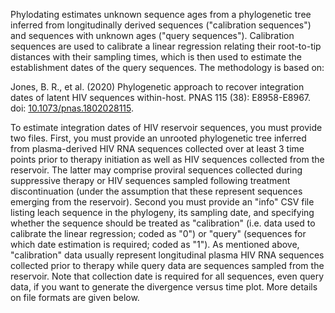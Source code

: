 Phylodating estimates unknown sequence ages from a phylogenetic tree inferred from longitudinally derived sequences ("calibration sequences") and sequences with unknown ages ("query sequences"). Calibration sequences are used to calibrate a linear regression relating their root-to-tip distances with their sampling times, which is then used to estimate the establishment dates of the query sequences. The methodology is based on:

Jones, B. R., et al. (2020) Phylogenetic approach to recover integration dates of latent HIV sequences within-host. PNAS 115 (38): E8958-E8967. doi: [10.1073/pnas.1802028115](https://doi.org/10.1073/pnas.1802028115).

To estimate integration dates of HIV reservoir sequences, you must provide two files. First, you must provide an unrooted phylogenetic tree inferred from plasma-derived HIV RNA sequences collected over at least 3 time points prior to therapy initiation as well as HIV sequences collected from the reservoir.  The latter may comprise proviral sequences collected during suppressive therapy or HIV sequences sampled following treatment discontinuation (under the assumption that these represent sequences emerging from the reservoir). Second you must provide an "info" CSV file listing leach sequence in the phylogeny, its sampling date, and specifying whether the sequence should be treated as "calibration" (i.e. data used to calibrate the linear regression; coded as "0") or "query" (sequences for which date estimation is required; coded as "1").  As mentioned above, "calibration" data usually represent longitudinal plasma HIV RNA sequences collected prior to therapy while query data are sequences sampled from the reservoir.  Note that collection date is required for all sequences, even query data, if you want to generate the divergence versus time plot. More details on file formats are given below.